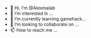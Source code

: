 - 👋 Hi, I’m @Alexmalab
- 👀 I’m interested in ...
- 🌱 I’m currently learning gamehack...
- 💞️ I’m looking to collaborate on ...
- 📫 How to reach me ...

<!---
Alexmalab/Alexmalab is a ✨ special ✨ repository because its `README.md` (this file) appears on your GitHub profile.
You can click the Preview link to take a look at your changes.
--->
